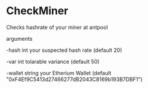 # CheckMiner
Checks hashrate of your miner at antpool 


arguments

-hash int
        your suspected hash rate (default 20)
        
  -var int
        tolarable variance (default 50)
        
  -wallet string
        your Etherium Wallet (default "0xF4Ef9C5413d27466277dB2043C8169b193B7DBF1")
        
        
        
